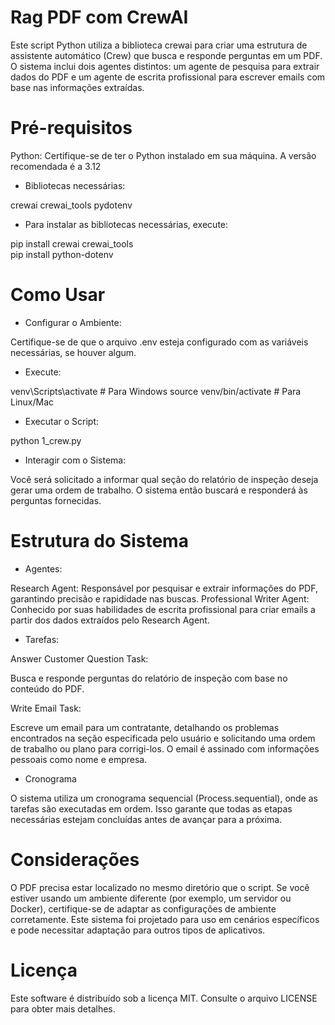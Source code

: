 # Rag PDF com CrewAI
Este script Python utiliza a biblioteca crewai para criar uma estrutura de assistente automático (Crew) que busca e responde perguntas em um PDF. O sistema inclui dois agentes distintos: um agente de pesquisa para extrair dados do PDF e um agente de escrita profissional para escrever emails com base nas informações extraídas.

# Pré-requisitos
Python: Certifique-se de ter o Python instalado em sua máquina. A versão recomendada é a 3.12

- Bibliotecas necessárias:

crewai
crewai_tools
pydotenv

- Para instalar as bibliotecas necessárias, execute:

pip install crewai crewai_tools  
pip install python-dotenv

# Como Usar

- Configurar o Ambiente:

Certifique-se de que o arquivo .env esteja configurado com as variáveis necessárias, se houver algum.

- Execute:

venv\Scripts\activate # Para Windows
source venv/bin/activate # Para Linux/Mac

- Executar o Script:

python 1_crew.py

- Interagir com o Sistema:

Você será solicitado a informar qual seção do relatório de inspeção deseja gerar uma ordem de trabalho.
O sistema então buscará e responderá às perguntas fornecidas.

# Estrutura do Sistema

- Agentes:

Research Agent: Responsável por pesquisar e extrair informações do PDF, garantindo precisão e rapididade nas buscas.
Professional Writer Agent: Conhecido por suas habilidades de escrita profissional para criar emails a partir dos dados extraídos pelo Research Agent.
- Tarefas:

Answer Customer Question Task:

Busca e responde perguntas do relatório de inspeção com base no conteúdo do PDF.

Write Email Task:

Escreve um email para um contratante, detalhando os problemas encontrados na seção especificada pelo usuário e solicitando uma ordem de trabalho ou plano para corrigi-los.
O email é assinado com informações pessoais como nome e empresa.

- Cronograma

O sistema utiliza um cronograma sequencial (Process.sequential), onde as tarefas são executadas em ordem. Isso garante que todas as etapas necessárias estejam concluídas antes de avançar para a próxima.

# Considerações
O PDF precisa estar localizado no mesmo diretório que o script.
Se você estiver usando um ambiente diferente (por exemplo, um servidor ou Docker), certifique-se de adaptar as configurações de ambiente corretamente.
Este sistema foi projetado para uso em cenários específicos e pode necessitar adaptação para outros tipos de aplicativos.

# Licença
Este software é distribuído sob a licença MIT. Consulte o arquivo LICENSE para obter mais detalhes.

